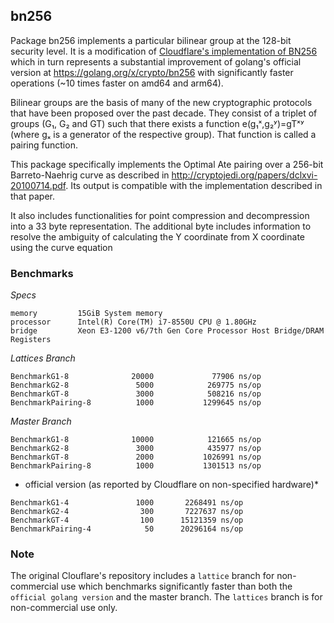 bn256
-----

Package bn256 implements a particular bilinear group at the 128-bit security
level. It is a modification of [Cloudflare's implementation of BN256](https://github.com/cloudflare/bn256) 
which in turn represents a substantial improvement of golang's official version at
https://golang.org/x/crypto/bn256 with significantly faster operations (~10 times faster on
amd64 and arm64).

Bilinear groups are the basis of many of the new cryptographic protocols that
have been proposed over the past decade. They consist of a triplet of groups
(G₁, G₂ and GT) such that there exists a function e(g₁ˣ,g₂ʸ)=gTˣʸ (where gₓ is a
generator of the respective group). That function is called a pairing function.

This package specifically implements the Optimal Ate pairing over a 256-bit
Barreto-Naehrig curve as described in
http://cryptojedi.org/papers/dclxvi-20100714.pdf. Its output is compatible with
the implementation described in that paper.

It also includes functionalities for point compression and decompression into 
a 33 byte representation. The additional byte includes information to resolve 
the ambiguity of calculating the Y coordinate from X coordinate using the curve 
equation

### Benchmarks

*Specs*

```
memory         15GiB System memory
processor      Intel(R) Core(TM) i7-8550U CPU @ 1.80GHz
bridge         Xeon E3-1200 v6/7th Gen Core Processor Host Bridge/DRAM Registers
```

*Lattices Branch*

```
BenchmarkG1-8              20000             77906 ns/op
BenchmarkG2-8               5000            269775 ns/op
BenchmarkGT-8               3000            508216 ns/op
BenchmarkPairing-8          1000           1299645 ns/op
```

*Master Branch*

```
BenchmarkG1-8              10000            121665 ns/op
BenchmarkG2-8               3000            435977 ns/op
BenchmarkGT-8               2000           1026991 ns/op
BenchmarkPairing-8          1000           1301513 ns/op
```

* official version (as reported by Cloudflare on non-specified hardware)*

```
BenchmarkG1-4        	    1000	   2268491 ns/op
BenchmarkG2-4        	     300	   7227637 ns/op
BenchmarkGT-4        	     100	  15121359 ns/op
BenchmarkPairing-4   	      50	  20296164 ns/op
```

### Note
The original Clouflare's repository includes a `lattice` branch for non-commercial 
use which benchmarks significantly faster than both the `official golang version` and the master branch. 
The `lattices` branch is for non-commercial use only.
